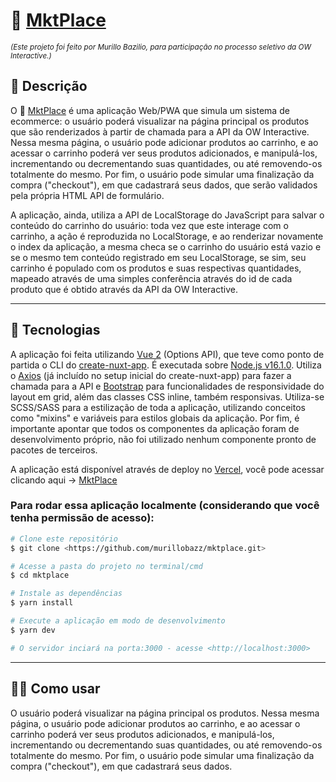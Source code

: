 # 🛒 [MktPlace](https://mktplace-ow.vercel.app/)

<small><i>(Este projeto foi feito por Murillo Bazilio, para participação no processo seletivo da OW Interactive.)</i></small>

## 📘 Descrição

  O 🛒 [MktPlace](https://mktplace-ow.vercel.app/) é uma aplicação Web/PWA que simula um sistema de ecommerce: o usuário poderá visualizar na página principal os produtos que são renderizados à partir de chamada para a API da OW Interactive. Nessa mesma página, o usuário pode adicionar produtos ao carrinho, e ao acessar o carrinho poderá ver seus produtos adicionados, e manipulá-los, incrementando ou decrementando suas quantidades, ou até removendo-os totalmente do mesmo. Por fim, o usuário pode simular uma finalização da compra ("checkout"), em que cadastrará seus dados, que serão validados pela própria HTML API de formulário.

  A aplicação, ainda, utiliza a API de LocalStorage do JavaScript para salvar o conteúdo do carrinho do usuário: toda vez que este interage com o carrinho, a ação é reproduzida no LocalStorage, e ao renderizar novamente o index da aplicação, a mesma checa se o carrinho do usuário está vazio e se o mesmo tem conteúdo registrado em seu LocalStorage, se sim, seu carrinho é populado com os produtos e suas respectivas quantidades, mapeado através de uma simples conferência através do id de cada produto que é obtido através da API da OW Interactive.


<hr>

## 💾 Tecnologias

  A aplicação foi feita utilizando [Vue 2](https://vuejs.org/) (Options API), que teve como ponto de partida o CLI do [create-nuxt-app](https://github.com/nuxt/create-nuxt-app/blob/master/README.md). É executada sobre [Node.js v16.1.0](https://nodejs.org/en/). Utiliza o [Axios](https://axios.nuxtjs.org/) (já incluído no setup inicial do create-nuxt-app) para fazer a chamada para a API e [Bootstrap](https://getbootstrap.com/) para funcionalidades de responsividade do layout em grid, além das classes CSS inline, também responsivas. Utiliza-se SCSS/SASS para a estilização de toda a aplicação, utilizando conceitos como "mixins" e variáveis para estilos globais da aplicação.
  Por fim, é importante apontar que todos os componentes da aplicação foram de desenvolvimento próprio, não foi utilizado nenhum componente pronto de pacotes de terceiros.

  A aplicação está disponível através de deploy no [Vercel](https://vercel.com/), você pode acessar clicando aqui -> [MktPlace](https://mktplace-ow.vercel.app/)
<br>

### Para rodar essa aplicação localmente (considerando que você tenha permissão de acesso):
```bash
# Clone este repositório
$ git clone <https://github.com/murillobazz/mktplace.git>

# Acesse a pasta do projeto no terminal/cmd
$ cd mktplace

# Instale as dependências
$ yarn install

# Execute a aplicação em modo de desenvolvimento
$ yarn dev

# O servidor inciará na porta:3000 - acesse <http://localhost:3000>
```
<hr>

## 👨‍💻 Como usar

  O usuário poderá visualizar na página principal os produtos. Nessa mesma página, o usuário pode adicionar produtos ao carrinho, e ao acessar o carrinho poderá ver seus produtos adicionados, e manipulá-los, incrementando ou decrementando suas quantidades, ou até removendo-os totalmente do mesmo. Por fim, o usuário pode simular uma finalização da compra ("checkout"), em que cadastrará seus dados.
